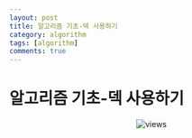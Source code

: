 ```yaml
---
layout: post
title: 알고리즘 기초-덱 사용하기
category: algorithm
tags: [algorithm]
comments: true
---
```


# 알고리즘 기초-덱 사용하기

<center>
<figure>
<img src="/assets/post_img/algorithm/2019-09-24-algorithm2/fig1.PNG" alt="views">
<figcaption> </figcaption>
</figure>
</center>
